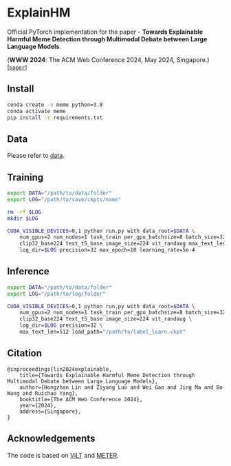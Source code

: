 # ExplainHM
Official PyTorch implementation for the paper - **Towards Explainable Harmful Meme Detection through Multimodal Debate between Large Language Models**.

(**WWW 2024**: The ACM Web Conference 2024, May 2024, Singapore.) [[`paper`](https://arxiv.org/pdf/2401.13298.pdf)]


## Install

```bash
conda create -n meme python=3.8
conda activate meme
pip install -r requirements.txt
```

## Data

Please refer to [data](https://github.com/HKBUNLP/ExplainHM-WWW2024/tree/main/data).

## Training
```bash
export DATA="/path/to/data/folder"
export LOG="/path/to/save/ckpts/name"

rm -rf $LOG
mkdir $LOG

CUDA_VISIBLE_DEVICES=0,1 python run.py with data_root=$DATA \
    num_gpus=2 num_nodes=1 task_train per_gpu_batchsize=8 batch_size=32 \
    clip32_base224 text_t5_base image_size=224 vit_randaug max_text_len=512 \
    log_dir=$LOG precision=32 max_epoch=10 learning_rate=5e-4
```

## Inference

```bash
export DATA="/path/to/data/folder"
export LOG="/path/to/log/folder"

CUDA_VISIBLE_DEVICES=0,1 python run.py with data_root=$DATA \
    num_gpus=2 num_nodes=1 task_train per_gpu_batchsize=8 batch_size=32 test_only=True \
    clip32_base224 text_t5_base image_size=224 vit_randaug \
    log_dir=$LOG precision=32 \
    max_text_len=512 load_path="/path/to/label_learn.ckpt"
```

## Citation

```
@inproceedings{lin2024explainable,
    title={Towards Explainable Harmful Meme Detection through Multimodal Debate between Large Language Models},
    author={Hongzhan Lin and Ziyang Luo and Wei Gao and Jing Ma and Bo Wang and Ruichao Yang},
    booktitle={The ACM Web Conference 2024},
    year={2024},
    address={Singapore},
}
```

## Acknowledgements

The code is based on [ViLT](https://github.com/dandelin/ViLT) and [METER](https://github.com/zdou0830/METER/tree/main).

